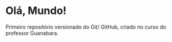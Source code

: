 # Olá, Mundo!
 Primeiro repositório versionado do Git/ GitHub, criado no curso do professor Guanabara.
